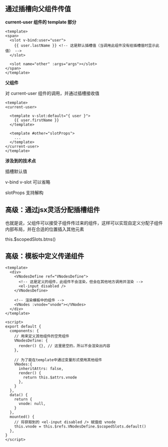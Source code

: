 

## 通过插槽向父组件传值

**current-user 组件的 template 部分**

```vue
<template>
<span>
  <slot v-bind:user="user">
    {{ user.lastName }} <!-- 这是默认插槽值（当调用此组件没有给插槽值时显示此值） -->
  </slot>

  <slot name="other" :args="args"></slot>
</span>
</template>
```

**父组件**

对 current-user 组件的调用，并通过插槽接收值

```vue
<template>
<current-user>

  <template v-slot:default="{ user }">
    {{ user.firstName }}
  </template>

  <template #other="slotProps">
    ...
  </template>
</current-user>
</template>
```


**涉及到的技术点**

插槽默认值

v-bind v-slot 可以省略

slotProps 支持解构


## 高级：通过jsx灵活分配插槽组件


也就是说，父组件可以接受子组件传过来的组件，这样可以实现自定义分配子组件内部布局，并在合适的位置插入其他元素


this.$scopedSlots.btns()


## 高级：模板中定义传递组件


```vue
<template>
  <div>
    <VNodesDefine ref="VNodesDefine">
      <!-- 这是定义的组件，此组件不会渲染，但会在其他地方调用并渲染 -->
      <el-input disabled />
    </VNodesDefine>

    <!-- 渲染模板中的组件 -->
    <VNodes :vnode="vnode"></VNodes>
  </div>
</template>

<script>
export default {
  components: {
    // 用来定义其他组件的空壳组件
    VNodesDefine: {
      render() {}, // 这里是空的，所以不会渲染出内容
    },

    // 为了能在template中通过变量形式使用其他组件
    VNodes:{
      inheritAttrs: false,
      render() {
        return this.$attrs.vnode
      },
    }
  },
  data() {
    return {
      vnode: null,
    }
  },
  mounted() {
    // 将获取到的 <el-input disabled /> 赋值给 vnode
    this.vnode = this.$refs.VNodesDefine.$scopedSlots.default()
  },
}
</script>
```
